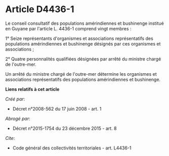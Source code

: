 # Article D4436-1

Le conseil consultatif des populations amérindiennes et bushinenge institué en Guyane par l'article L. 4436-1 comprend vingt
membres : 

1° Seize représentants d'organismes et associations représentatifs des populations amérindiennes et bushinenge désignés par
ces organismes et associations ; 

2° Quatre personnalités qualifiées désignées par arrêté du ministre chargé de l'outre-mer. 

Un arrêté du ministre chargé de l'outre-mer détermine les organismes et associations représentatifs des populations
amérindiennes et bushinenge.

**Liens relatifs à cet article**

_Créé par_:

  - Décret n°2008-562 du 17 juin 2008 - art. 1

_Abrogé par_:

  - Décret n°2015-1754 du 23 décembre 2015 - art. 8

_Cite_:

  - Code général des collectivités territoriales - art. L4436-1
